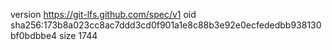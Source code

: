 version https://git-lfs.github.com/spec/v1
oid sha256:173b8a023cc8ac7ddd3cd0f901a1e8c88b3e92e0ecfededbb938130bf0bdbbe4
size 1744

